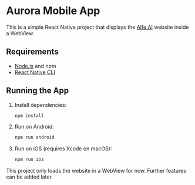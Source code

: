 # Aurora Mobile App

This is a simple React Native project that displays the [Alfe AI](https://alfe.sh) website inside a WebView.

## Requirements
- [Node.js](https://nodejs.org/) and npm
- [React Native CLI](https://reactnative.dev/docs/environment-setup)

## Running the App

1. Install dependencies:
   ```bash
   npm install
   ```
2. Run on Android:
   ```bash
   npm run android
   ```
3. Run on iOS (requires Xcode on macOS):
   ```bash
   npm run ios
   ```

This project only loads the website in a WebView for now. Further features can be added later.
